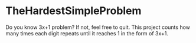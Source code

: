 # TheHardestSimpleProblem
 Do you know 3x+1 problem? If not, feel free to quit. This project counts how many times each digit repeats until it reaches 1 in the form of 3x+1.
